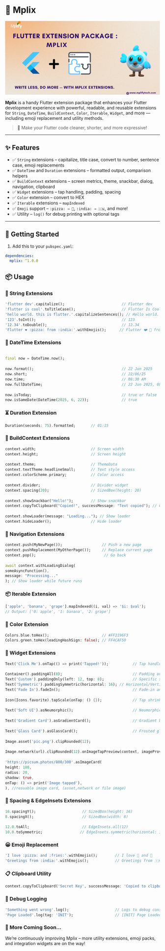 # 🧩 Mplix

<img src="assets/mplix.png" alt="Mplix Banner" style="width:100%; max-height: 240px; object-fit: cover;" />


**Mplix** is a handy Flutter extension package that enhances your Flutter development experience with powerful, readable, and reusable extensions for `String`, `DateTime`, `BuildContext`, `Color`, `Iterable`, `Widget`, and more — including emoji replacement and utility methods.

> 🚀 Make your Flutter code cleaner, shorter, and more expressive!

---

## ✨ Features

- ✅ `String` extensions – capitalize, title case, convert to number, sentence case, emoji replacements
- ✅ `DateTime` and `Duration` extensions – formatted output, comparison helpers
- ✅ `BuildContext` extensions – screen metrics, theme, snackbar, dialog, navigation, clipboard
- ✅ `Widget` extensions – tap handling, padding, spacing
- ✅ `Color` extension – convert to HEX
- ✅ `Iterable` extensions – `mapIndexed`
- ✅ `Emoji` support – `:pizza: → 🍕`, `:india: → 🇮🇳`, and more!
- ✅ Utility – `log()` for debug printing with optional tags

---

## 🚀 Getting Started

1. Add this to your `pubspec.yaml`:

```yaml
dependencies:
  mplix: ^1.0.0

```
## 📦 Usage

### 📝 String Extensions

```dart
'flutter dev'.capitalize();                          // Flutter dev
'flutter is cool'.toTitleCase();                     // Flutter Is Cool
'hello world. this is flutter.'.capitalizeSentences(); // Hello world. This is flutter.
'123'.toInt();                                       // 123
'12.34'.toDouble();                                  // 12.34
'Flutter ❤️ :pizza: from :india:'.withEmojis();      // Flutter ❤️ 🍕 from 🇮🇳\
```

### 📆 DateTime Extensions

```dart

final now = DateTime.now();

now.format();                                        // 22 Jun 2025
now.short;                                           // 22/06/25
now.time;                                            // 08:30 AM
now.fullDateTime;                                    // 22 Jun 2025, 08:30 AM

now.isToday;                                         // true or false
now.isSameDate(DateTime(2025, 6, 22));               // true

```


### ⏳ Duration Extension
```dart
Duration(seconds: 75).formatted;       // 01:15

```
### 🧱 BuildContext Extensions

```dart
context.width;                         // Screen width
context.height;                        // Screen height

context.theme;                         // ThemeData
context.textTheme.headlineSmall;       // Text style access
context.colorScheme.primary;           // Color access

context.divider;                       // Divider widget
context.spacing(20);                   // SizedBox(height: 20)

context.showSnackbar("Hello!");        // Show snackbar
context.copyToClipboard("Copied!", successMessage: "Text copied"); // Copy to clipboard

context.showLoader(message: "Loading..."); // Show loader
context.hideLoader();                  // Hide loader
```


### 🔁 Navigation Extensions

```dart
context.push(MyNewPage());                  // Push a new page
context.pushReplacement(MyOtherPage());     // Replace current page
context.pop();                               // Go back

await context.withLoadingDialog(
someAsyncFunction(),
message: "Processing..."
); // Show loader while future runs

```

### 📦 Iterable Extension
```dart
['apple', 'banana', 'grape'].mapIndexed((i, val) => '$i: $val');
// Output: ['0: apple', '1: banana', '2: grape']

```

### 🎨 Color Extension

```dart
Colors.blue.toHex();                        // #FF2196F3
Colors.green.toHex(leadingHashSign: false); // FF4CAF50

```

### 🧩 Widget Extensions

```dart
Text('Click Me').onTap(() => print('Tapped!'));           // Tap handler

Container().paddingAll(8);                                // Padding on all sides
Text('Custom').paddingOnly(left: 12, top: 8);             // Specific side padding
Text('Symmetric').paddingSymmetric(horizontal: 16); // Horizontal/Vertical
Text('Fade In').fadeIn();                                 // Fade-in animation

Icon(Icons.favorite).tapScale(onTap: () {});              // Tap shrink animation

Text('Soft UI').asNeumorphic();                           // Neumorphic card style

Text('Gradient Card').asGradientCard();                   // Gradient background card

Text('Glass Card').asGlassCard();                         // Frosted glass blur card

Image.asset('pic.png').clipRounded(12);                                       // Clip with corner radius

Image.network(url).clipRounded(12).onImageTapPreview(context, imageProvider: NetworkImage(url)); // Zoomable full preview

'https://picsum.photos/800/300'.asImageCard(
height: 180,
radius: 20,
shadow: true,
onTap: () => print('Image tapped'),
), //resuable image card, (asset,network or file image)


```

### 📐 Spacing & EdgeInsets Extensions
```dart
16.spacingY();                     // SizedBox(height: 16)
8.spacingX();                      // SizedBox(width: 8)

12.0.toAll;                        // EdgeInsets.all(12)
10.0.toSymmetric;                 // EdgeInsets.symmetric(horizontal: 10, vertical: 10)

```

### 😀 Emoji Replacement

```dart
'I love :pizza: and :fries:'.withEmojis();        // I love 🍕 and 🍟
'Greetings from :india:'.withEmojis();            // Greetings from 🇮🇳
```

### 📋 Clipboard Utility
```dart
context.copyToClipboard('Secret Key', successMessage: 'Copied to clipboard!');
```

### 🧠 Debug Logging
```dart
'Something went wrong'.log();                     // Logs to debug console
'Page Loaded'.log(tag: 'INIT');                   // [INIT] Page Loaded
```

### 📌 More Coming Soon...
We’re continuously improving Mplix – more utility extensions, emoji packs, and integration widgets are on the way!



